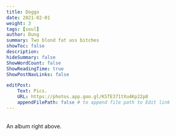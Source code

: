 ```yaml
---
title: Doggo
date: 2021-02-01
weight: 3
tags: [soul]
author: Dung
summary: Two blond fat ass bitches
showToc: false
description: 
hideSummary: false
ShowWordCount: false
ShowReadingTime: true
ShowPostNavLinks: false

editPost:
    Text: Pics.
    URL: https://photos.app.goo.gl/KSTE371tXu4Kp22p8
    appendFilePath: false # to append file path to Edit link
---
```

\
An album right above.